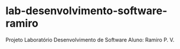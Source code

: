 # lab-desenvolvimento-software-ramiro
Projeto Laboratório Desenvolvimento de Software
Aluno: Ramiro P. V.
